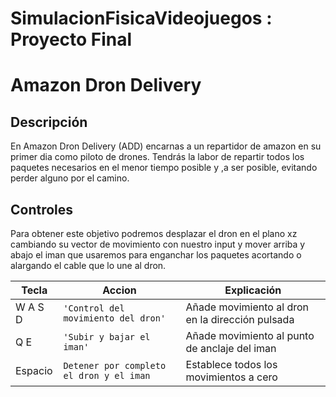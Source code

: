 # SimulacionFisicaVideojuegos : Proyecto Final

# Amazon Dron Delivery

## Descripción

En Amazon Dron Delivery (ADD) encarnas a un repartidor de amazon en su primer dia como piloto de drones. Tendrás la labor de repartir todos los paquetes necesarios en el menor tiempo posible y ,a ser posible, evitando perder alguno por el camino.

## Controles
Para obtener este objetivo podremos desplazar el dron en el plano xz cambiando su vector de movimiento con nuestro input y mover arriba y abajo el iman que usaremos para enganchar los paquetes acortando o alargando el cable que lo une al dron.

|         Tecla  |Accion                          | Explicación |
|----------------|-------------------------------|-|
|W A S D|`'Control del movimiento del dron'`            |Añade movimiento al dron en la dirección pulsada|
|Q E          |`'Subir y bajar el iman'`            |Añade movimiento al punto de anclaje del iman|
|Espacio|`Detener por completo el dron y el iman`|Establece todos los movimientos a cero|

```
